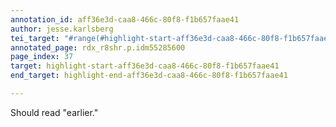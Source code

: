 ```yaml
---
annotation_id: aff36e3d-caa8-466c-80f8-f1b657faae41
author: jesse.karlsberg
tei_target: "#range(#highlight-start-aff36e3d-caa8-466c-80f8-f1b657faae41, #highlight-end-aff36e3d-caa8-466c-80f8-f1b657faae41)"
annotated_page: rdx_r8shr.p.idm55285600
page_index: 37
target: highlight-start-aff36e3d-caa8-466c-80f8-f1b657faae41
end_target: highlight-end-aff36e3d-caa8-466c-80f8-f1b657faae41

---
```

Should read "earlier."